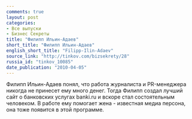 ```yaml
---
comments: true
layout: post
categories:
- Все выпуски
- Бизнес Секреты
title: "Филипп Ильин-Адаев"
short_title: "Филипп Ильин-Адаев"
english_short_title: "Filipp-Ilin-Adaev"
source_link: "http://tinkov.com/bizsekrety/28"
russia_id: "tinkov_10085"
date_publication: "2010-04-05"
---
```

Филипп Ильин-Адаев понял, что работа журналиста и PR-менеджера никогда не принесет ему много денег. Тогда Филипп создал лучший сайт о банковских услугах banki.ru и вскоре стал состоятельным человеком. В работе ему помогает жена - известная медиа персона, она тоже появится в этой программе.
